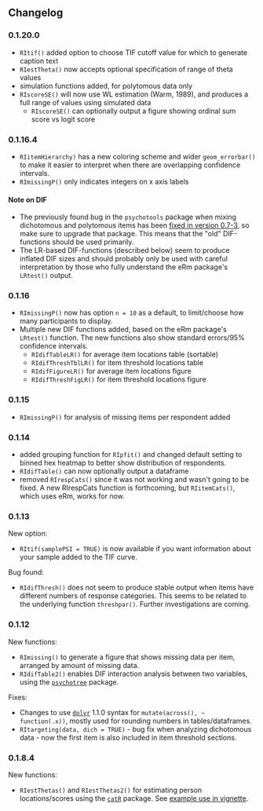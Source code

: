 ## Changelog

### 0.1.20.0

- `RItif()` added option to choose TIF cutoff value for which to generate caption text 
- `RIestTheta()` now accepts optional specification of range of theta values
- simulation functions added, for polytomous data only
- `RIscoreSE()` will now use WL estimation (Warm, 1989), and produces a full range of values using simulated data
  - `RIscoreSE()` can optionally output a figure showing ordinal sum score vs logit score

### 0.1.16.4

- `RIitemHierarchy)` has a new coloring scheme and wider `geom_errorbar()` to make it easier to interpret when there are overlapping confidence intervals.
- `RImissingP()` only indicates integers on x axis labels

#### Note on DIF

- The previously found bug in the `psychotools` package when mixing dichotomous and polytomous items has been [fixed in version 0.7-3](https://cran.rstudio.com/web/packages/psychotools/NEWS), so make sure to upgrade that package. This means that the "old" DIF-functions should be used primarily.
- The LR-based DIF-functions (described below) seem to produce inflated DIF sizes and should probably only be used with careful interpretation by those who fully understand the eRm package's `LRtest()` output.

### 0.1.16

- `RImissingP()` now has option `n = 10` as a default, to limit/choose how many participants to display.
- Multiple new DIF functions added, based on the eRm package's `LRtest()` function. The new functions also show standard errors/95% confidence intervals.
  - `RIdifTableLR()` for average item locations table (sortable)
  - `RIdifThreshTblLR()` for item threshold locations table
  - `RIdifFigureLR()` for average item locations figure
  - `RIdifThreshFigLR()` for item threshold locations figure

### 0.1.15

- `RImissingP()` for analysis of missing items per respondent added

### 0.1.14

- added grouping function for `RIpfit()` and changed default setting to binned hex heatmap to better show distribution of respondents.
- `RIdifTable()` can now optionally output a dataframe 
- removed `RIrespCats()` since it was not working and wasn't going to be fixed. A new RIrespCats function is forthcoming, but `RIitemCats()`, which uses eRm, works for now.

### 0.1.13

New option:

- `RItif(samplePSI = TRUE)` is now available if you want information about your sample added to the TIF curve.

Bug found:

- `RIdifThresh()` does not seem to produce stable output when items have different numbers of response categories. This seems to be related to the underlying function `threshpar()`. Further investigations are coming.

### 0.1.12

New functions:

- `RImissing()` to generate a figure that shows missing data per item, arranged by amount of missing data.
- `RIdifTable2()` enables DIF interaction analysis between two variables, using the [`psychotree`](https://cran.r-project.org/web/packages/psychotree/index.html) package.

Fixes:

- Changes to use [`dplyr`](https://cran.r-project.org/web/packages/dplyr/index.html) 1.1.0 syntax for `mutate(across(), ~ function(.x))`, mostly used for rounding numbers in tables/dataframes.
- `RItargeting(data, dich = TRUE)` - bug fix when analyzing dichotomous data - now the first item is also included in item threshold sections.

### 0.1.8.4

New functions:

- `RIestThetas()` and `RIestThetas2()` for estimating person locations/scores using the [`catR`](https://cran.r-project.org/web/packages/catR/index.html) package. See [example use in vignette]( https://pgmj.github.io/raschrvignette/RaschRvign.html#estimating-interval-level-person-scores).
